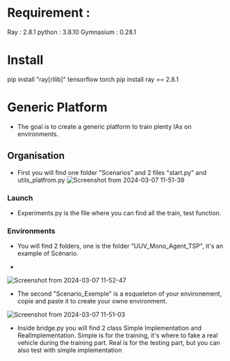 # Requirement : 

  Ray : 2.8.1
  python : 3.8.10
  Gymnasium : 0.28.1
# Install 

  pip install "ray[rllib]" tensorflow torch
  pip install ray == 2.8.1
  
# Generic Platform
- The goal is to create a generic platform to train plenty IAs on environments.

## Organisation
- First you will find one folder "Scenarios" and 2 files "start.py" and utils_platfrom.py
![Screenshot from 2024-03-07 11-51-39](https://github.com/ELTGR/generic_platform/assets/122261448/4be9f11b-0222-47c6-b61e-dcef707652e0)

### Launch

- Experiments.py is the file where you can find all the train, test function.
  
### Environments
- You will find 2 folders, one is the folder "UUV_Mono_Agent_TSP", it's an example of Scénario.

- 
![Screenshot from 2024-03-07 11-52-47](https://github.com/ELTGR/generic_platform/assets/122261448/8a70cc7a-2d98-494e-9ac2-fa0aaf13fef5)








- The second "Scenario_Exemple" is a esqueleton of your environement, copie and paste it to create your owne environment.

  
![Screenshot from 2024-03-07 11-51-03](https://github.com/ELTGR/generic_platform/assets/122261448/b33b46b3-39cd-4554-b5e7-e2e6d47ceb81)


- Inside bridge.py you will find 2 class Simple Implementation and RealImplementation. Simple is for the training, it's where to fake a real vehicle during the training part. Real is for the testing part, but you can also test with simple implementation
